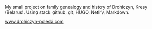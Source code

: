 My small project on family genealogy and history of Drohiczyn, Kresy (Belarus).
Using stack: github, git, HUGO, Netlify, Markdown.

www.drohiczyn-poleski.com
